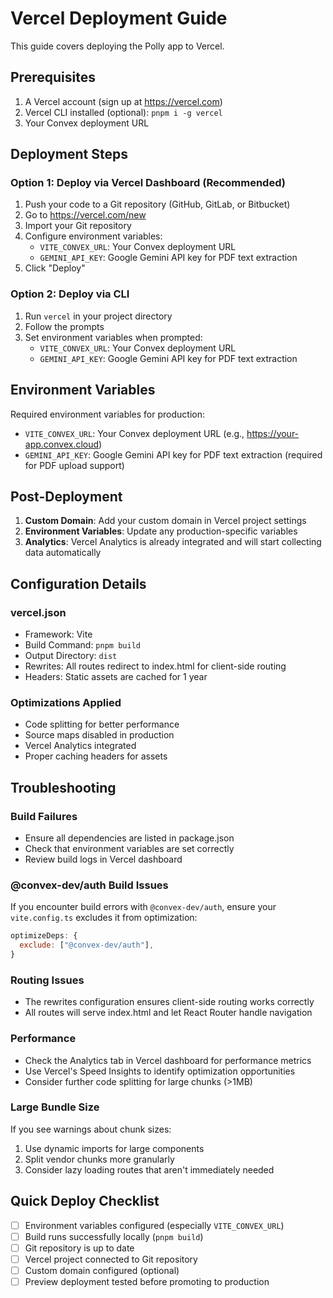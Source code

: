 # Vercel Deployment Guide

This guide covers deploying the Polly app to Vercel.

## Prerequisites

1. A Vercel account (sign up at https://vercel.com)
2. Vercel CLI installed (optional): `pnpm i -g vercel`
3. Your Convex deployment URL

## Deployment Steps

### Option 1: Deploy via Vercel Dashboard (Recommended)

1. Push your code to a Git repository (GitHub, GitLab, or Bitbucket)
2. Go to https://vercel.com/new
3. Import your Git repository
4. Configure environment variables:
    - `VITE_CONVEX_URL`: Your Convex deployment URL
    - `GEMINI_API_KEY`: Google Gemini API key for PDF text extraction
5. Click "Deploy"

### Option 2: Deploy via CLI

1. Run `vercel` in your project directory
2. Follow the prompts
3. Set environment variables when prompted:
    - `VITE_CONVEX_URL`: Your Convex deployment URL
    - `GEMINI_API_KEY`: Google Gemini API key for PDF text extraction

## Environment Variables

Required environment variables for production:

- `VITE_CONVEX_URL`: Your Convex deployment URL (e.g., https://your-app.convex.cloud)
- `GEMINI_API_KEY`: Google Gemini API key for PDF text extraction (required for PDF upload support)

## Post-Deployment

1. **Custom Domain**: Add your custom domain in Vercel project settings
2. **Environment Variables**: Update any production-specific variables
3. **Analytics**: Vercel Analytics is already integrated and will start collecting data automatically

## Configuration Details

### vercel.json

- Framework: Vite
- Build Command: `pnpm build`
- Output Directory: `dist`
- Rewrites: All routes redirect to index.html for client-side routing
- Headers: Static assets are cached for 1 year

### Optimizations Applied

- Code splitting for better performance
- Source maps disabled in production
- Vercel Analytics integrated
- Proper caching headers for assets

## Troubleshooting

### Build Failures

- Ensure all dependencies are listed in package.json
- Check that environment variables are set correctly
- Review build logs in Vercel dashboard

### @convex-dev/auth Build Issues

If you encounter build errors with `@convex-dev/auth`, ensure your `vite.config.ts` excludes it from optimization:

```javascript
optimizeDeps: {
  exclude: ["@convex-dev/auth"],
}
```

### Routing Issues

- The rewrites configuration ensures client-side routing works correctly
- All routes will serve index.html and let React Router handle navigation

### Performance

- Check the Analytics tab in Vercel dashboard for performance metrics
- Use Vercel's Speed Insights to identify optimization opportunities
- Consider further code splitting for large chunks (>1MB)

### Large Bundle Size

If you see warnings about chunk sizes:

1. Use dynamic imports for large components
2. Split vendor chunks more granularly
3. Consider lazy loading routes that aren't immediately needed

## Quick Deploy Checklist

- [ ] Environment variables configured (especially `VITE_CONVEX_URL`)
- [ ] Build runs successfully locally (`pnpm build`)
- [ ] Git repository is up to date
- [ ] Vercel project connected to Git repository
- [ ] Custom domain configured (optional)
- [ ] Preview deployment tested before promoting to production
